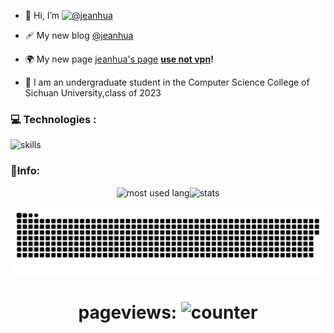 - 👋 Hi, I’m [![@jeanhua](https://img.shields.io/badge/@jeanhua-8A2BE2)](https://github.com/jeanhua)

- 🩹 My new blog [@jeanhua](https://www.blog.jeanhua.cn/)

- 🌍 My new page [jeanhua's page](https://www.jeanhua.cn)  **<u>use not vpn</u>!**

- 🏫 I am an undergraduate student in the Computer Science College of Sichuan University,class of 2023

### 💻 Technologies :

![skills](https://skillicons.dev/icons?perline=14&i=html,java,python,c,cpp,cs,typescript,dart,javascript,flutter,vue,git,github,linux,ubuntu,md,photoshop,postman,sqlite,vscode,visualstudio,idea,qt,pycharm,unity)

### 🏀Info:

<div style="display:flex;justify-content:center;">
    <img src="https://github-readme-stats.vercel.app/api/top-langs/?username=jeanhua&hide=javascript,css,scss,html,cmake&theme=radical&bg_color=30,e96443,904e95&title_color=fff&text_color=fff" alt="most used lang" </img>
    <img src="https://github-readme-stats.vercel.app/api?username=jeanhua&show_icons=true&locale=en" alt="stats" </img>
</div>


<p align="center">
 <img width="1000" src="assets/github-snake.svg" alt="snake"/>
</p>

<div align="center">

 # pageviews:  ![counter](https://count.getloli.com/@jeanhua?name=jeanhua&theme=capoo-2&padding=7&offset=0&align=top&scale=1&pixelated=1&darkmode=auto)

</div>